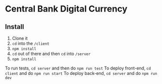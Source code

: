 # Central Bank Digital Currency

## Install

1. Clone it
2. `cd` into the `/client`
3. `npm install`
4. `cd` out of there and then `cd` into `/server`
5. `npm install`

To run tests, `cd server` and then do `npm run test`
To deploy front-end, `cd client` and do `npm run start`
To deploy back-end, `cd server` and do `npm run dev`

